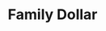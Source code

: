 ---
title: "Family Dollar"
url: /east-orange/family-dollar-dr-martin-luther-king-jr-boulevard/
shop: variety store
---